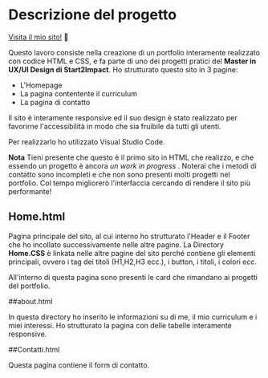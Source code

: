 # Descrizione del progetto

[Visita il mio sito!](https://alemaglione.github.io/portfolio/home.html) 🙂

Questo lavoro consiste nella creazione di un portfolio interamente realizzato con codice HTML e CSS, e fa parte di uno dei progetti pratici del **Master in UX/UI Design di Start2Impact**. 
Ho strutturato questo sito in 3 pagine:

- L'Homepage
- La pagina contentente il curriculum
- La pagina di contatto

Il sito è interamente responsive ed il suo design è stato realizzato per favorirne l'accessibilità in modo che sia fruibile da tutti gli utenti.

Per realizzarlo ho utilizzato Visual Studio Code.

**Nota** Tieni presente che questo è il primo sito in HTML che realizzo, e che essendo un progetto è ancora _un work in progress_ . Noterai che i metodi di contatto sono incompleti e che non sono presenti molti progetti nel portfolio. Col tempo migliorerò l'interfaccia cercando di rendere il sito più performante!

## Home.html

Pagina principale del sito, al cui interno ho strutturato l'Header e il Footer che ho incollato successivamente nelle altre pagine. La Directory **Home.CSS** è linkata nelle altre pagine del sito perché contiene gli elementi principali, ovvero i tag dei titoli (H1,H2,H3 ecc.), i button, i titoli, i colori ecc. 

All'interno di questa pagina sono presenti le card che rimandano ai progetti del portfolio.

##about.html 

In questa directory ho inserito le informazioni su di me, il mio curriculum e i miei interessi. Ho strutturato la pagina con delle tabelle interamente responsive.

##Contatti.html 

Questa pagina contiene il form di contatto.



  
